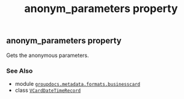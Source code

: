 ﻿---
title: anonym_parameters property
second_title: GroupDocs.Metadata for Python via .NET API References
description: 
type: docs
url: /python-net/groupdocs.metadata.formats.businesscard/vcarddatetimerecord/anonym_parameters/
is_root: false
weight: 110
---

## anonym_parameters property


Gets the anonymous parameters.

### See Also
* module [`groupdocs.metadata.formats.businesscard`](../../)
* class [`VCardDateTimeRecord`](/metadata/python-net/groupdocs.metadata.formats.businesscard/vcarddatetimerecord)
